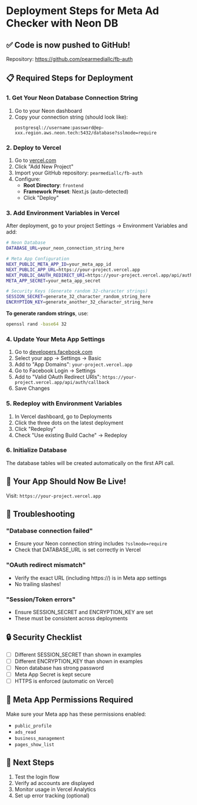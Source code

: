 # Deployment Steps for Meta Ad Checker with Neon DB

## ✅ Code is now pushed to GitHub!
Repository: https://github.com/pearmediallc/fb-auth

## 📋 Required Steps for Deployment

### 1. Get Your Neon Database Connection String
1. Go to your Neon dashboard
2. Copy your connection string (should look like):
   ```
   postgresql://username:password@ep-xxx.region.aws.neon.tech:5432/database?sslmode=require
   ```

### 2. Deploy to Vercel
1. Go to [vercel.com](https://vercel.com)
2. Click "Add New Project"
3. Import your GitHub repository: `pearmediallc/fb-auth`
4. Configure:
   - **Root Directory**: `frontend`
   - **Framework Preset**: Next.js (auto-detected)
   - Click "Deploy"

### 3. Add Environment Variables in Vercel
After deployment, go to your project Settings → Environment Variables and add:

```bash
# Neon Database
DATABASE_URL=your_neon_connection_string_here

# Meta App Configuration
NEXT_PUBLIC_META_APP_ID=your_meta_app_id
NEXT_PUBLIC_APP_URL=https://your-project.vercel.app
NEXT_PUBLIC_OAUTH_REDIRECT_URI=https://your-project.vercel.app/api/auth/callback
META_APP_SECRET=your_meta_app_secret

# Security Keys (Generate random 32-character strings)
SESSION_SECRET=generate_32_character_random_string_here
ENCRYPTION_KEY=generate_another_32_character_string_here
```

**To generate random strings**, use:
```bash
openssl rand -base64 32
```

### 4. Update Your Meta App Settings
1. Go to [developers.facebook.com](https://developers.facebook.com)
2. Select your app → Settings → Basic
3. Add to "App Domains": `your-project.vercel.app`
4. Go to Facebook Login → Settings
5. Add to "Valid OAuth Redirect URIs": `https://your-project.vercel.app/api/auth/callback`
6. Save Changes

### 5. Redeploy with Environment Variables
1. In Vercel dashboard, go to Deployments
2. Click the three dots on the latest deployment
3. Click "Redeploy"
4. Check "Use existing Build Cache" → Redeploy

### 6. Initialize Database
The database tables will be created automatically on the first API call.

## 🎉 Your App Should Now Be Live!

Visit: `https://your-project.vercel.app`

## 🐛 Troubleshooting

### "Database connection failed"
- Ensure your Neon connection string includes `?sslmode=require`
- Check that DATABASE_URL is set correctly in Vercel

### "OAuth redirect mismatch"
- Verify the exact URL (including https://) is in Meta app settings
- No trailing slashes!

### "Session/Token errors"
- Ensure SESSION_SECRET and ENCRYPTION_KEY are set
- These must be consistent across deployments

## 🔒 Security Checklist
- [ ] Different SESSION_SECRET than shown in examples
- [ ] Different ENCRYPTION_KEY than shown in examples
- [ ] Neon database has strong password
- [ ] Meta App Secret is kept secure
- [ ] HTTPS is enforced (automatic on Vercel)

## 📱 Meta App Permissions Required
Make sure your Meta app has these permissions enabled:
- `public_profile`
- `ads_read`
- `business_management`
- `pages_show_list`

## 🚀 Next Steps
1. Test the login flow
2. Verify ad accounts are displayed
3. Monitor usage in Vercel Analytics
4. Set up error tracking (optional)